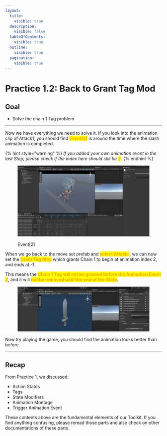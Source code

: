 ```yaml
---
layout:
  title:
    visible: true
  description:
    visible: false
  tableOfContents:
    visible: true
  outline:
    visible: true
  pagination:
    visible: true
---
```


# Practice 1.2: Back to Grant Tag Mod

## Goal

* Solve the chain 1 Tag problem

***

Now we have everything we need to solve it. If you look into the animation clip of Attack1, you should find <mark style="color:orange;">**Event\[2]**</mark> is around the time where the slash animation is completed.

{% hint style="warning" %}
_If you added your own animation event in the last Step, please check if the index here should still be <mark style="color:orange;">**2**</mark>._
{% endhint %}

<figure><img src="../.gitbook/assets/image (51).png" alt=""><figcaption><p>Event[2]</p></figcaption></figure>

When we go back to the move set prefab and <mark style="color:orange;">**select Attack1**</mark>, we can now set the <mark style="color:orange;">**Grant Tag Mod**</mark> which grants Chain 1 to begin at animation index 2, and ends at -1.&#x20;

This means the <mark style="color:orange;">**Chain 1 Tag will not be granted before the Animation Event 2**</mark>, and it will <mark style="color:orange;">**not be removed until the end of the State**</mark>.

<figure><img src="../.gitbook/assets/image (52).png" alt=""><figcaption></figcaption></figure>

Now try playing the game, you should find the animation looks better than before.

***

## Recap

From Practice 1, we discussed:

* Action States
* Tags
* State Modifiers
* Animation Montage
* Trigger Animation Event

These contents above are the fundamental elements of our Toolkit. If you find anything confusing, please reread those parts and also check on other documentations of these parts.

